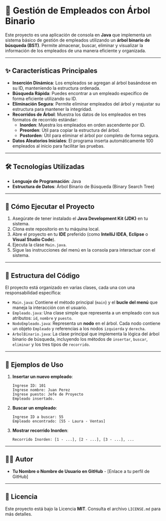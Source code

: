 # 📂 Gestión de Empleados con Árbol Binario

Este proyecto es una aplicación de consola en **Java** que implementa un sistema básico de gestión de empleados utilizando un **árbol binario de búsqueda (BST)**. Permite almacenar, buscar, eliminar y visualizar la información de los empleados de una manera eficiente y organizada.

---

## ✨ Características Principales

* **Inserción Dinámica**: Los empleados se agregan al árbol basándose en su ID, manteniendo la estructura ordenada.
* **Búsqueda Rápida**: Puedes encontrar a un empleado específico de forma eficiente utilizando su ID.
* **Eliminación Segura**: Permite eliminar empleados del árbol y reajustar su estructura para mantener la integridad.
* **Recorridos de Árbol**: Muestra los datos de los empleados en tres formatos de recorrido estándar:
    * **Inorden**: Muestra los empleados en orden ascendente por ID.
    * **Preorden**: Útil para copiar la estructura del árbol.
    * **Postorden**: Útil para eliminar el árbol por completo de forma segura.
* **Datos Aleatorios Iniciales**: El programa inserta automáticamente 100 empleados al inicio para facilitar las pruebas.

---

## 🛠️ Tecnologías Utilizadas

* **Lenguaje de Programación**: Java
* **Estructura de Datos**: Árbol Binario de Búsqueda (Binary Search Tree)

---

## 🚀 Cómo Ejecutar el Proyecto

1.  Asegúrate de tener instalado el **Java Development Kit (JDK)** en tu sistema.
2.  Clona este repositorio en tu máquina local.
3.  Abre el proyecto en tu **IDE** preferido (como **IntelliJ IDEA**, **Eclipse** o **Visual Studio Code**).
4.  Ejecuta la clase `Main.java`.
5.  Sigue las instrucciones del menú en la consola para interactuar con el sistema.

---

## 📖 Estructura del Código

El proyecto está organizado en varias clases, cada una con una responsabilidad específica:

* `Main.java`: Contiene el método principal (`main`) y el **bucle del menú** que maneja la interacción con el usuario.
* `Empleado.java`: Una clase simple que representa a un empleado con sus atributos: `id`, `nombre` y `puesto`.
* `NodoEmpleado.java`: Representa un **nodo** en el árbol. Cada nodo contiene un objeto `Empleado` y referencias a los nodos `izquierda` y `derecha`.
* `ArbolBinario.java`: La clase principal que implementa la lógica del árbol binario de búsqueda, incluyendo los métodos de `insertar`, `buscar`, `eliminar` y los tres tipos de `recorrido`.

---

## 📝 Ejemplos de Uso

1.  **Insertar un nuevo empleado**:
    ```
    Ingrese ID: 101
    Ingrese nombre: Juan Perez
    Ingrese puesto: Jefe de Proyecto
    Empleado insertado.
    ```
2.  **Buscar un empleado**:
    ```
    Ingrese ID a buscar: 55
    Empleado encontrado: [55 - Laura - Ventas]
    ```
3.  **Mostrar recorrido Inorden**:
    ```
    Recorrido Inorden: [1 - ...], [2 - ...], [3 - ...], ...
    ```

---

## 👨‍💻 Autor

* **Tu Nombre o Nombre de Usuario en GitHub** - [Enlace a tu perfil de GitHub]

---

## 📜 Licencia

Este proyecto está bajo la Licencia **MIT**. Consulta el archivo `LICENSE.md` para más detalles.
